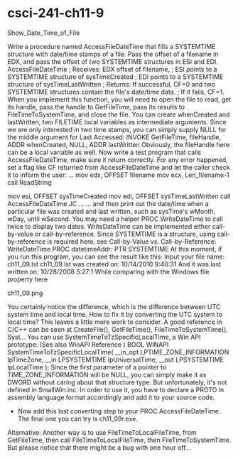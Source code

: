 # csci-241-ch11-9
Show_Date_Time_of_File

Write a procedure named AccessFileDateTime that fills a SYSTEMTIME structure with date/time stamps of a file. Pass the offset of a filename in EDX, and pass the offset of two SYSTEMTIME structures in ESI and EDI.
AccessFileDateTime
; Receives: EDX offset of filename,
;           ESI points to a SYSTEMTIME structure of sysTimeCreated
;           EDI points to a SYSTEMTIME structure of sysTimeLastWritten
; Returns: If successful, CF=0 and two SYSTEMTIME structures contain the file's date/time data.
;          If it fails, CF=1.
When you implement this function, you will need to open the file to read, get its handle, pass the handle to GetFileTime, pass its results to FileTimeToSystemTime, and close the file. You can create whenCreated and lastWritten, two FILETIME local variables as intermediate arguments. Since we are only interested in two time stamps, you can simply supply NULL for the middle argument for Last Accessed:
INVOKE GetFileTime, fileHandle, ADDR whenCreated, NULL, ADDR lastWritten
Obviously, the fileHandle here can be a local variable as well. Now write a test program that calls AccessFileDateTime, make sure it return correctly. For any error happened, set a flag like CF returned from AccessFileDateTime and let the caller check it to inform the user:
   ...
   mov	edx, OFFSET filename
   mov	ecx, Len_filename-1
   call ReadString

   mov	esi, OFFSET sysTimeCreated
   mov	edi, OFFSET sysTimeLastWritten
   call AccessFileDateTime
   JC ...
   ...
and then print out the date/time when a particular file was created and last written, such as sysTime's wMonth, wDay, until wSecond. You may need a helper PROC WriteDateTime to call twice to display two dates. WriteDateTime can be implemented either call-by-value or call-by-reference. Since SYSTEMTIME is a structure, using call-by-reference is required here, see Call-by-Value vs. Call-by-Reference:
WriteDateTime PROC datetimeAddr: PTR SYSTEMTIME
At this moment, if you run this program, you can see the result like this:
Input your file name: ch11_09.lst
ch11_09.lst was created on: 10/14/2010 9:40:31
And it was last written on: 10/28/2008 5:27:1
While comparing with the Windows file property here

ch11_09.png

You certainly notice the difference, which is the difference between UTC system time and local time. How to fix it by converting the UTC system to local time? This leaves a little more work to consider. A good reference in C/C++ can be seen at CreateFile(), GetFileTime(), FileTimeToSystemTime(), Syst... You can use SystemTimeToTzSpecificLocalTime, a Win API prototype: (See also WinAPI Reference )
BOOL WINAPI SystemTimeToTzSpecificLocalTime(
 __in_opt  LPTIME_ZONE_INFORMATION lpTimeZone,
 __in      LPSYSTEMTIME lpUniversalTime,
 __out     LPSYSTEMTIME lpLocalTime
);
Since the first parameter of a pointer to TIME_ZONE_INFORMATION will be NULL, you can simply make it as DWORD without caring about that structure type. But unfortunately, it's not defined in SmallWin.inc. In order to use it, you have to declare a PROTO in assembly language format accordingly and add it to your source code.
* Now add this last converting step to your PROC AccessFileDateTime. The final one you can try is ch11_09r.exe.

Alternative: Another way is to use FileTimeToLocalFileTime, from GetFileTime, then call FileTimeToLocalFileTime, then FileTimeToSystemTime. But please notice that there might be a bug with one hour off...
